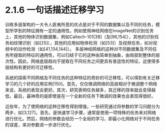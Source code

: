 # 2.1.6 一句话描述迁移学习

训练多层架构的一大令人匪夷所思的优点是对于不同的数据集以及不同的任务，模型所学到的特征拥有一定的通用性。例如使用神经网络在ImageNet的识别任务上，其他的物体识别数据集，例如Caltech-101\[38\]（及\[96,154\]），其他的识别任务如纹理识别（如\[25\]），其他的应用如物体检测（如\[53\]）及视频任务，如对视频中的动作检测（如\[41,134,144\]）。 多层神经网络的这种对不同数据集及不同任务所提取的特征的通用性，可以归结于它的这种由简单到抽象，由局部到整体的层次性。因此，网络底层趋向于提取在不同任务之间更具有普适性的特征，这使得多层结构有更好的可迁移性。

系统的探索不同网络及不同任务的这种特征的奇妙的可迁移性，可以得到有关迁移学习的几个好的应用实例\[150\]。首先，仅仅微调网络的高层相对于微调整个网络来说，系统的表现会更好。其次，研究表明任务越多，其迁移的效率就会变得越低。最后，最神奇的是即使是在一个全新的任务下微调的效果也会表现得很好。

近些年，为了使网络的这种迁移性得到增强，一些研究通过将参数的学习问题分为两步，如\[3,127\]。首先，是快速学习步骤，通常是使用一项特殊的任务来对网络进行优化。然后，网络的参数会经历一个全局的学习，即最小化网络对于不同任务的误差，来对参数进一步进行优化。

